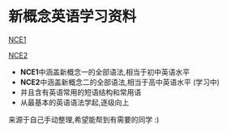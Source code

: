 # 新概念英语学习资料

[NCE1](./NCE1.md)

[NCE2](./NCE2.md)

- **NCE1**中涵盖新概念一的全部语法,相当于初中英语水平
- **NCE2**中涵盖新概念二的全部语法,相当于高中英语水平 (学习中)
- 并且含有英语常用的短语结构和常用语
- 从最基本的英语语法学起,逐级向上 

来源于自己手动整理,希望能帮到有需要的同学 :)